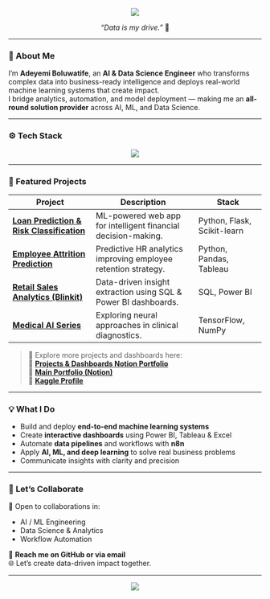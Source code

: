 <!--
🌌 A D E Y E M I  B O L U W A T I F E | Neural Glow Edition
-->

<p align="center">
  <img src="https://capsule-render.vercel.app/api?type=waving&color=0:2F80ED,100:8E2DE2&height=200&section=header&text=Adeyemi%20Boluwatife%20👨‍💻&fontSize=45&fontColor=FFFFFF&animation=fadeIn&fontAlignY=38&desc=All-round%20AI%20%26%20Data%20Solution%20Provider&descAlignY=60&descAlign=50"/>
</p>

<p align="center">
  <em>“Data is my drive.”</em> 🚀  
</p>

---

### 🧠 About Me

I’m **Adeyemi Boluwatife**, an **AI & Data Science Engineer** who transforms complex data into business-ready intelligence and deploys real-world machine learning systems that create impact.  
I bridge analytics, automation, and model deployment — making me an **all-round solution provider** across AI, ML, and Data Science.

---

### ⚙️ Tech Stack

<p align="center">
  <img src="https://skillicons.dev/icons?i=python,r,sql,sqlite,vscode,sklearn,tensorflow,pytorch,spark,flask,streamlit,tableau,powerbi,excel,git,n8n" />
</p>

---

### 🚀 Featured Projects

| Project | Description | Stack |
|----------|--------------|--------|
| [**Loan Prediction & Risk Classification**](https://github.com/PerceptronCipher/Loan-Prediction-ML) | ML-powered web app for intelligent financial decision-making. | Python, Flask, Scikit-learn |
| [**Employee Attrition Prediction**](https://github.com/PerceptronCipher/HR-Attrition) | Predictive HR analytics improving employee retention strategy. | Python, Pandas, Tableau |
| [**Retail Sales Analytics (Blinkit)**](https://github.com/PerceptronCipher/Retail-Analytics) | Data-driven insight extraction using SQL & Power BI dashboards. | SQL, Power BI |
| [**Medical AI Series**](https://github.com/PerceptronCipher/Medical-AI) | Exploring neural approaches in clinical diagnostics. | TensorFlow, NumPy |

> 🧩 Explore more projects and dashboards here:  
> 🔗 **[Projects & Dashboards Notion Portfolio](https://tinyurl.com/zzzbbaa)**  
> 🔗 **[Main Portfolio (Notion)](https://tinyurl.com/Adeyemi-B)**  
> 🔗 **[Kaggle Profile](https://www.kaggle.com/adeyemmi)**  

---

### 💡 What I Do

- Build and deploy **end-to-end machine learning systems**  
- Create **interactive dashboards** using Power BI, Tableau & Excel  
- Automate **data pipelines** and workflows with **n8n**  
- Apply **AI, ML, and deep learning** to solve real business problems  
- Communicate insights with clarity and precision  

---

### 🧩 Let’s Collaborate

💬 Open to collaborations in:
- AI / ML Engineering  
- Data Science & Analytics  
- Workflow Automation  

📩 **Reach me on GitHub or via email**  
🌐 Let’s create data-driven impact together.

---

<p align="center">
  <img src="https://capsule-render.vercel.app/api?type=waving&color=0:8E2DE2,100:2F80ED&height=120&section=footer"/>
</p>

